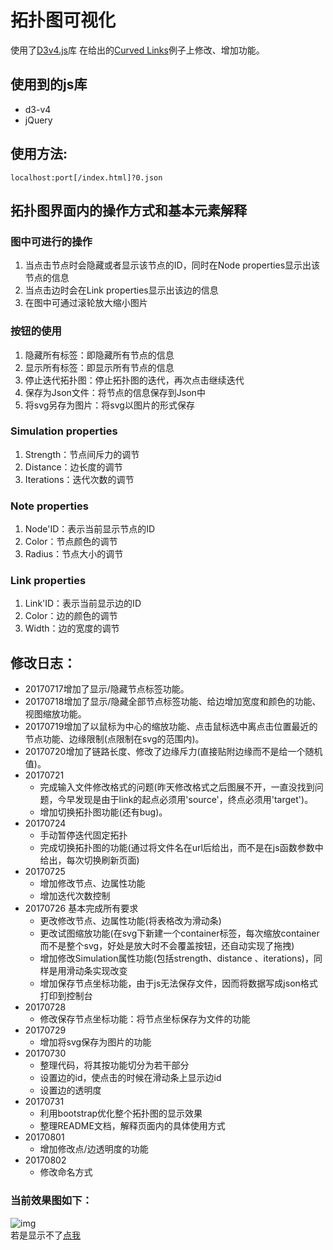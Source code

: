 # 拓扑图可视化
使用了[D3v4.js](https://github.com/d3/d3)库
在给出的[Curved Links](https://bl.ocks.org/mbostock/4600693)例子上修改、增加功能。

## 使用到的js库
- d3-v4
- jQuery

## 使用方法:

    localhost:port[/index.html]?0.json
    
    
## 拓扑图界面内的操作方式和基本元素解释

### 图中可进行的操作
1. 当点击节点时会隐藏或者显示该节点的ID，同时在Node properties显示出该节点的信息
2. 当点击边时会在Link properties显示出该边的信息
3. 在图中可通过滚轮放大缩小图片

### 按钮的使用
1. 隐藏所有标签：即隐藏所有节点的信息
2. 显示所有标签：即显示所有节点的信息
3. 停止迭代拓扑图：停止拓扑图的迭代，再次点击继续迭代
4. 保存为Json文件：将节点的信息保存到Json中
5. 将svg另存为图片：将svg以图片的形式保存

### Simulation properties
1. Strength：节点间斥力的调节
2. Distance：边长度的调节
3. Iterations：迭代次数的调节

### Note properties
1. Node'ID：表示当前显示节点的ID
2. Color：节点颜色的调节
3. Radius：节点大小的调节

### Link properties
1. Link'ID：表示当前显示边的ID
2. Color：边的颜色的调节
3. Width：边的宽度的调节

## 修改日志：
- 20170717增加了显示/隐藏节点标签功能。
- 20170718增加了显示/隐藏全部节点标签功能、给边增加宽度和颜色的功能、视图缩放功能。
- 20170719增加了以鼠标为中心的缩放功能、点击鼠标选中离点击位置最近的节点功能、边缘限制(点限制在svg的范围内)。
- 20170720增加了链路长度、修改了边缘斥力(直接贴附边缘而不是给一个随机值)。
- 20170721
    - 完成输入文件修改格式的问题(昨天修改格式之后图展不开，一直没找到问题，今早发现是由于link的起点必须用'source'，终点必须用'target')。
    - 增加切换拓扑图功能(还有bug)。
- 20170724
    - 手动暂停迭代固定拓扑
    - 完成切换拓扑图的功能(通过将文件名在url后给出，而不是在js函数参数中给出，每次切换刷新页面)
- 20170725
    - 增加修改节点、边属性功能
    - 增加迭代次数控制
- 20170726 基本完成所有要求
    - 更改修改节点、边属性功能(将表格改为滑动条)
    - 更改试图缩放功能(在svg下新建一个container标签，每次缩放container而不是整个svg，好处是放大时不会覆盖按钮，还自动实现了拖拽)
    - 增加修改Simulation属性功能(包括strength、distance  、iterations)，同样是用滑动条实现改变
    - 增加保存节点坐标功能，由于js无法保存文件，因而将数据写成json格式打印到控制台
- 20170728
    - 修改保存节点坐标功能：将节点坐标保存为文件的功能
- 20170729
    - 增加将svg保存为图片的功能
- 20170730
    - 整理代码，将其按功能切分为若干部分
    - 设置边的id，使点击的时候在滑动条上显示边id
    - 设置边的透明度
- 20170731
    - 利用bootstrap优化整个拓扑图的显示效果
    - 整理README文档，解释页面内的具体使用方式
- 20170801
    - 增加修改点/边透明度的功能
- 20170802
	- 修改命名方式
### 当前效果图如下：
![img](http://wx2.sinaimg.cn/large/006k2kyGgy1fi323jvgn2g31gw0qf1l4.gif)<br />
若是显示不了[点我](http://wx2.sinaimg.cn/large/006k2kyGgy1fi323jvgn2g31gw0qf1l4.gif)
